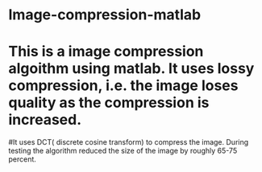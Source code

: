 # Image-compression-matlab
# This is a image compression algoithm using matlab. It uses lossy compression, i.e. the image loses quality as the compression is increased.
#It uses DCT( discrete cosine transform) to compress the image. During testing the algorithm reduced the size of the image by roughly 65-75 percent.
